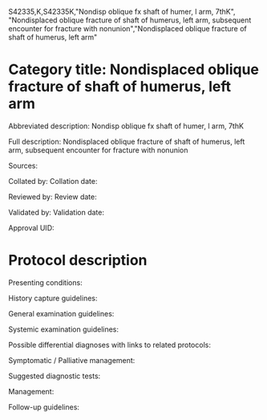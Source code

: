 S42335,K,S42335K,"Nondisp oblique fx shaft of humer, l arm, 7thK", "Nondisplaced oblique fracture of shaft of humerus, left arm, subsequent encounter for fracture with nonunion","Nondisplaced oblique fracture of shaft of humerus, left arm"
# Category title: Nondisplaced oblique fracture of shaft of humerus, left arm

Abbreviated description: Nondisp oblique fx shaft of humer, l arm, 7thK

Full description: Nondisplaced oblique fracture of shaft of humerus, left arm, subsequent encounter for fracture with nonunion

Sources:

Collated by:
Collation date:

Reviewed by:
Review date:

Validated by:
Validation date:

Approval UID:

# Protocol description

Presenting conditions:

History capture guidelines:

General examination guidelines:

Systemic examination guidelines:

Possible differential diagnoses with links to related protocols:

Symptomatic / Palliative management:

Suggested diagnostic tests:

Management:

Follow-up guidelines:
